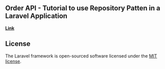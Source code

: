 ## Order API - Tutorial to use <b>Repository Patten</b> in a Laravel Application

**[Link](https://www.twilio.com/blog/repository-pattern-in-laravel-application)**

## License

The Laravel framework is open-sourced software licensed under the [MIT license](https://opensource.org/licenses/MIT).
